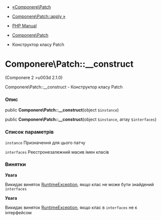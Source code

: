 - [«Componere\Patch](class.componere-patch.md)
- [Componere\Patch::apply »](componere-patch.apply.md)

- [PHP Manual](index.md)
- [Componere\Patch](class.componere-patch.md)
- Конструктор класу Patch

# Componere\Patch::\_\_construct

(Componere 2 \>u003d 2.1.0)

Componere\Patch::\_\_construct - Конструктор класу Patch

### Опис

public **Componere\Patch::\_\_construct**(object `$instance`)

public **Componere\Patch::\_\_construct**(object `$instance`, array
`$interfaces`)

### Список параметрів

`instance`
Призначення для цього патчу

`interfaces`
Реєстронезалежний масив імен класів

### Винятки

**Увага**

Викидає виняток [RuntimeException](class.runtimeexception.md),
якщо клас не може бути знайдений `interfaces`

**Увага**

Викидає виняток [RuntimeException](class.runtimeexception.md),
якщо клас в `interfaces` не є інтерфейсом
